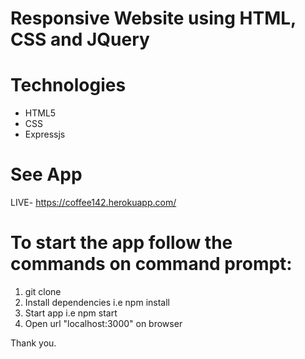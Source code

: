 # Responsive Website using HTML, CSS and JQuery

# Technologies
* HTML5
* CSS
* Expressjs
# See App

LIVE- https://coffee142.herokuapp.com/

# To start the app follow the commands on command prompt:

1) git clone
2) Install dependencies i.e npm install
3) Start app i.e npm start
5) Open url "localhost:3000" on browser 

Thank you.
